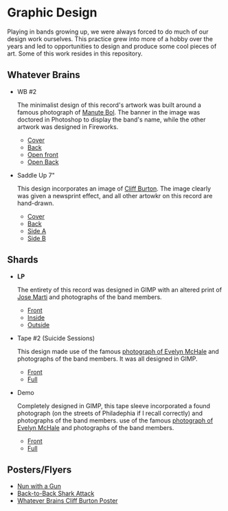 # Graphic Design

Playing in bands growing up, we were always forced to do much of our design work ourselves. This practice grew into more of a hobby over the years and led to opportunities to design and produce some cool pieces of art. Some of this work resides in this repository.

## Whatever Brains

* WB #2
	
	The minimalist design of this record's artwork was built around a famous photograph of [Manute Bol](https://en.wikipedia.org/wiki/Manute_Bol). The banner in the image was doctored in Photoshop to display the band's name, while the other artwork was designed in Fireworks.

	* [Cover](https://github.com/mbwatson/graphicDesign/blob/master/whatever_brains/2%20-%20wb2/brains2.jpg)
	* [Back](https://github.com/mbwatson/graphicDesign/blob/master/whatever_brains/2%20-%20wb2/brains2_back.jpg)
	* [Open front](https://github.com/mbwatson/graphicDesign/blob/master/whatever_brains/2%20-%20wb2/brains2_open_front.jpg)
	* [Open Back](https://github.com/mbwatson/graphicDesign/blob/master/whatever_brains/2%20-%20wb2/brains2_open_back.jpg)

* Saddle Up 7"

	This design incorporates an image of [Cliff Burton](https://en.wikipedia.org/wiki/Cliff_Burton). The image clearly was given a newsprint effect, and all other artowkr on this record are hand-drawn.
	
	* [Cover](https://github.com/mbwatson/graphicDesign/blob/master/whatever_brains/1%20-%20saddle_up/brains_saddleup.jpg)
	* [Back](https://github.com/mbwatson/graphicDesign/blob/master/whatever_brains/1%20-%20saddle_up/brains_saddleup_back.jpeg)
	* [Side A](https://github.com/mbwatson/graphicDesign/blob/master/whatever_brains/1%20-%20saddle_up/brains_saddleup_a.jpeg)
	* [Side B](https://github.com/mbwatson/graphicDesign/blob/master/whatever_brains/1%20-%20saddle_up/brains_saddleup_b.jpeg)

## Shards

* **LP**

	The entirety of this record was designed in GIMP with an altered print of [Jose Marti](https://en.wikipedia.org/wiki/Jos%C3%A9_Mart%C3%AD)
	and photographs of the band members.

	* [Front](https://github.com/mbwatson/graphicDesign/blob/master/shards/3%20-%20lp/shards_lp.jpg)
	* [Inside](https://github.com/mbwatson/graphicDesign/blob/master/shards/3%20-%20lp/shards_lp_open_inside.jpg)
	* [Outside](https://github.com/mbwatson/graphicDesign/blob/master/shards/3%20-%20lp/shards_lp_open_outside.jpg)

* Tape #2 (Suicide Sessions)

	This design made use of the famous [photograph of Evelyn McHale](http://time.com/3456028/the-most-beautiful-suicide-a-violent-death-an-immortal-photo/) and photographs of the band members.
	It was all designed in GIMP.

	* [Front](https://github.com/mbwatson/graphicDesign/blob/master/shards/2%20-%20tape2/shards_tape2_front.png)
	* [Full](https://github.com/mbwatson/graphicDesign/blob/master/shards/2%20-%20tape2/shards_tape2_open.png)

* Demo

	Completely designed in GIMP, this tape sleeve incorporated a found photograph (on the streets of Philadephia if I recall correctly) and photographs of the band members. use of the famous [photograph of Evelyn McHale](http://time.com/3456028/the-most-beautiful-suicide-a-violent-death-an-immortal-photo/) and photographs of the band members.

	* [Front](https://github.com/mbwatson/graphicDesign/blob/master/shards/1%20-%20demo/shards_demo_front.png)
	* [Full](https://github.com/mbwatson/graphicDesign/blob/master/shards/1%20-%20demo/shards_demo_open.png)

## Posters/Flyers

* [Nun with a Gun](https://github.com/mbwatson/graphicDesign/blob/master/flyers/streetsharks_holymountain.jpg)
* [Back-to-Back Shark Attack](https://github.com/mbwatson/graphicDesign/blob/master/flyers/streetsharks_sharkattack.jpg)
* [Whatever Brains Cliff Burton Poster](https://github.com/mbwatson/graphicDesign/blob/master/flyers/brains_cburton.jpg)
